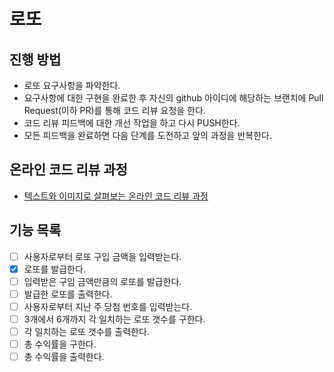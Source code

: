 # 로또
## 진행 방법
* 로또 요구사항을 파악한다.
* 요구사항에 대한 구현을 완료한 후 자신의 github 아이디에 해당하는 브랜치에 Pull Request(이하 PR)를 통해 코드 리뷰 요청을 한다.
* 코드 리뷰 피드백에 대한 개선 작업을 하고 다시 PUSH한다.
* 모든 피드백을 완료하면 다음 단계를 도전하고 앞의 과정을 반복한다.

## 온라인 코드 리뷰 과정
* [텍스트와 이미지로 살펴보는 온라인 코드 리뷰 과정](https://github.com/next-step/nextstep-docs/tree/master/codereview)

## 기능 목록 
- [ ] 사용자로부터 로또 구입 금액을 입력받는다.
- [x] 로또를 발급한다.
- [ ] 입력받은 구임 금액만큼의 로또를 발급한다. 
- [ ] 발급한 로또를 출력한다.
- [ ] 사용자로부터 지난 주 당첨 번호를 입력받는다. 
- [ ] 3개에서 6개까지 각 일치하는 로또 갯수를 구한다.
- [ ] 각 일치하는 로또 갯수를 출력한다.
- [ ] 총 수익률을 구한다.
- [ ] 총 수익률을 출력한다. 